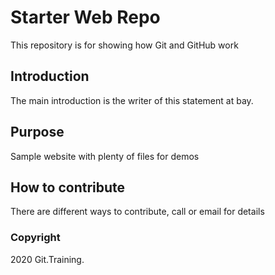 # Starter Web Repo

This repository is for showing how Git and GitHub work

## Introduction
The main introduction is the writer of this statement at bay.

## Purpose

Sample website with plenty of files for demos

## How to contribute
There are different ways to contribute, call or email for details

### Copyright
2020 Git.Training. 